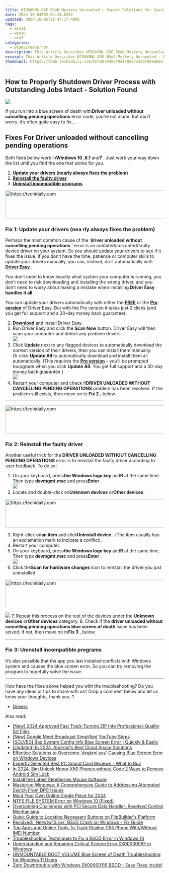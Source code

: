 ```yaml
---
title: NTOSKRNL.EXE BSoD Mystery Unraveled – Expert Solutions for System Stability on Windows PCs
date: 2024-10-04T02:04:24.625Z
updated: 2024-10-05T21:47:17.409Z
tags:
  - win11
  - win10
  - win7
categories:
  - BlueScreenError
description: This Article Describes NTOSKRNL.EXE BSoD Mystery Unraveled – Expert Solutions for System Stability on Windows PCs
excerpt: This Article Describes NTOSKRNL.EXE BSoD Mystery Unraveled – Expert Solutions for System Stability on Windows PCs
thumbnail: https://thmb.techidaily.com/bb7a936483f9ef78d27c435fd60e8eb11646b876bcc8f6574b11c1b4a0b3d5df.jpg
---
```


## How to Properly Shutdown Driver Process with Outstanding Jobs Intact - Solution Found

![](https://images.drivereasy.com/wp-content/uploads/2018/11/img_5bf7d8f264410.jpg)

 If you run into a blue screen of death with**Driver unloaded without cancelling pending operations** error code, you’re not alone. But don’t worry. it’s often quite easy to fix…

## Fixes For Driver unloaded without cancelling pending operations

 Both fixes below work in**Windows 10** ,**8.1** and**7** . Just work your way down the list until you find the one that works for you.

1. [**Update your drivers (nearly always fixes the problem)**](https://www.drivereasy.com/knowledge/driver-unloaded-without-cancelling-pending-operations-solved/#F1)
2. **[](https://tools.techidaily.com/drivereasy/download/) [Reinstall the faulty driver](https://tools.techidaily.com/drivereasy/download/)**
3. [**Uninstall incompatible programs**](https://tools.techidaily.com/drivereasy/download/)

<!-- affiliate ads begin -->
<a href="https://jalbum-affiliate-program.sjv.io/c/5597632/1838960/17916" target="_top" id="1838960">
  <img src="//a.impactradius-go.com/display-ad/17916-1838960" border="0" alt="https://techidaily.com" width="728" height="90"/>
</a>
<img height="0" width="0" src="https://jalbum-affiliate-program.sjv.io/i/5597632/1838960/17916" style="position:absolute;visibility:hidden;" border="0" />
<!-- affiliate ads end -->

### **Fix 1: Update your drivers (nea** rly always fixes the problem)

 Perhaps the most common cause of the ‘**driver unloaded without cancelling pending operations** ’ error is an outdated/corrupted/faulty device driver on your system. So you should update your drivers to see if it fixes the issue.  If you don’t have the time, patience or computer skills to update your drivers manually, you can, instead, do it automatically with **[Driver Easy](https://tools.techidaily.com/drivereasy/download/)**  .

 You don’t need to know exactly what system your computer is running, you don’t need to risk downloading and installing the wrong driver, and you don’t need to worry about making a mistake when installing.**Driver Easy handles it all** .

 You can update your drivers automatically with either the **[FREE](https://tools.techidaily.com/drivereasy/download/)**  or the **[Pro version](https://tools.techidaily.com/drivereasy/download/)**  of Driver Easy. But with the Pro version it takes just 2 clicks (and you get full support and a 30-day money back guarantee):

1. [**Download**](https://tools.techidaily.com/drivereasy/download/) and install Driver Easy.
2. Run Driver Easy and click the **Scan Now** button. Driver Easy will then scan your computer and detect any problem drivers.  
![](https://images.drivereasy.com/wp-content/uploads/2018/11/img_5bf7a23f5f0b9.jpg)
3. Click **Update** next to any flagged devices to automatically download the correct version of their drivers, then you can install them manually.  
 Or click **Update All** to automatically download and install them all automatically. (This requires the **[Pro version](https://tools.techidaily.com/drivereasy/download/)**  – you’ll be prompted toupgrade when you click   **Update All.**  You get full support and a 30-day money back guarantee.)  
![](https://images.drivereasy.com/wp-content/uploads/2018/11/img_5bf7a282e05cc.jpg)
4. Restart your computer and check if**DRIVER UNLOADED WITHOUT CANCELLING PENDING OPERATIONS** problem has been resolved. If the problem still exists, then move on to **Fix 2** , below.

---

<!-- affiliate ads begin -->
<a href="https://appsumo.8odi.net/c/5597632/2151872/7443" target="_top" id="2151872">
  <img src="//a.impactradius-go.com/display-ad/7443-2151872" border="0" alt="https://techidaily.com" width="728" height="90"/>
</a>
<img height="0" width="0" src="https://appsumo.8odi.net/i/5597632/2151872/7443" style="position:absolute;visibility:hidden;" border="0" />
<!-- affiliate ads end -->

### Fix 2: Reinstall the faulty driver

 Another useful trick for the **DRIVER UNLOADED WITHOUT CANCELLING PENDING OPERATIONS** error is to reinstall the faulty driver according to user feedback. To do so:

1. On your keyboard, press**the Windows logo key** and**R** at the same time. Then type **devmgmt.msc** and press**Enter** .  
![](https://images.drivereasy.com/wp-content/uploads/2018/11/img_5bf7d2a3c0863.png)
2. Locate and double-click on**Unknown devices** or**Other devices** .

<!-- affiliate ads begin -->
<a href="https://bluettius.sjv.io/c/5597632/2139119/17108" target="_top" id="2139119">
  <img src="//a.impactradius-go.com/display-ad/17108-2139119" border="0" alt="https://techidaily.com" width="728" height="90"/>
</a>
<img height="0" width="0" src="https://bluettius.sjv.io/i/5597632/2139119/17108" style="position:absolute;visibility:hidden;" border="0" />
<!-- affiliate ads end -->

3. Right-click on**an item** and click**Uninstall device** . (The item usually has an exclamation mark to indicate a conflict).
4. Restart your computer.
5. On your keyboard, press**the Windows logo key** and**R** at the same time. Then type **devmgmt.msc** and press**Enter** .  
![](https://images.drivereasy.com/wp-content/uploads/2018/11/img_5bf7d2a3c0863.png)
6. Click the**Scan for hardware changes** icon to reinstall the driver you just uninstalled.  

<!-- affiliate ads begin -->
<a href="https://appsumo.8odi.net/c/5597632/2049383/7443" target="_top" id="2049383">
  <img src="//a.impactradius-go.com/display-ad/7443-2049383" border="0" alt="https://techidaily.com" width="728" height="90"/>
</a>
<img height="0" width="0" src="https://appsumo.8odi.net/i/5597632/2049383/7443" style="position:absolute;visibility:hidden;" border="0" />
<!-- affiliate ads end -->

![](https://images.drivereasy.com/wp-content/uploads/2018/11/img_5bf7d806cf8e6.jpg)
7. Repeat this process on the rest of the devices under the **Unknown devices** or**Other devices** category.
8. Check if the **driver unloaded without cancelling pending operations blue screen of death** issue has been solved. If not, then move on to**Fix 3** , below.

---

### Fix 3: Uninstall incompatible programs

 It’s also possible that the app you last installed conflicts with Windows system and causes the blue screen error. So you can try removing the program to hopefully solve the issue.

---

 How have the fixes above helped you with the troubleshooting? Do you have any ideas or tips to share with us? Drop a comment below and let us know your thoughts, thank you. ?

* [Drivers](https://tools.techidaily.com/drivereasy/download/)

<ins class="adsbygoogle"
     style="display:block"
     data-ad-format="autorelaxed"
     data-ad-client="ca-pub-7571918770474297"
     data-ad-slot="1223367746"></ins>

<ins class="adsbygoogle"
     style="display:block"
     data-ad-client="ca-pub-7571918770474297"
     data-ad-slot="8358498916"
     data-ad-format="auto"
     data-full-width-responsive="true"></ins>

<span class="atpl-alsoreadstyle">Also read:</span>
<div><ul>
<li><a href="https://fox-helps.techidaily.com/new-2024-approved-fast-track-turning-zip-into-professional-quality-srt-files/"><u>[New] 2024 Approved Fast Track Turning ZIP Into Professional-Quality Srt Files</u></a></li>
<li><a href="https://youtube-stream.techidaily.com/new-google-meet-broadcast-simplified-youtube-steps/"><u>[New] Google Meet Broadcast Simplified YouTube Steps</u></a></li>
<li><a href="https://blue-screen-error.techidaily.com/solved-bad-system-config-info-blue-screen-error-quickly-and-easily/"><u>[SOLVED] Bad System Config Info Blue Screen Error | Quickly & Easily</u></a></li>
<li><a href="https://fox-access.techidaily.com/updated-in-2024-androids-best-cloud-space-solutions/"><u>[Updated] In 2024, Android's Best Cloud Space Solutions</u></a></li>
<li><a href="https://blue-screen-error.techidaily.com/effective-solutions-to-overcome-dxgkrnlsys-causing-blue-screen-error-on-windows-devices/"><u>Effective Solutions to Overcome 'dxgkrnl.sys' Causing Blue Screen Error on Windows Devices</u></a></li>
<li><a href="https://buynow-marvelous.techidaily.com/expertly-selected-best-pc-sound-card-reviews-what-to-buy/"><u>Expertly Selected Best PC Sound Card Reviews - What to Buy</u></a></li>
<li><a href="https://sim-unlock.techidaily.com/in-2024-sim-unlock-honor-x50-phones-without-code-2-ways-to-remove-android-sim-lock-by-drfone-android/"><u>In 2024, Sim Unlock Honor X50 Phones without Code 2 Ways to Remove Android Sim Lock</u></a></li>
<li><a href="https://hardware-updates.techidaily.com/install-the-latest-steelseries-mouse-software/"><u>Install the Latest SteelSeries Mouse Software</u></a></li>
<li><a href="https://blue-screen-error.techidaily.com/mastering-windows-a-comprehensive-guide-to-addressing-attempted-switch-from-dpc-issues/"><u>Mastering Windows: A Comprehensive Guide to Addressing Attempted Switch From DPC Issues</u></a></li>
<li><a href="https://extra-approaches.techidaily.com/mold-your-own-online-giggle-piece-for-2024/"><u>Mold Your Own Online Giggle Piece for 2024</u></a></li>
<li><a href="https://blue-screen-error.techidaily.com/ntfs-file-system-error-on-windows-10-fixed/"><u>NTFS FILE SYSTEM Error on Windows 10 [Fixed]</u></a></li>
<li><a href="https://hardware-updates.techidaily.com/overcoming-challenges-with-pci-secure-data-handler-resolved-control-mechanisms/"><u>Overcoming Challenges with PCI Secure Data Handler: Resolved Control Mechanisms</u></a></li>
<li><a href="https://win-excellent.techidaily.com/quick-guide-to-locating-necessary-buttons-on-flipbuilders-platform/"><u>Quick Guide to Locating Necessary Buttons on FlipBuilder's Platform</u></a></li>
<li><a href="https://blue-screen-error.techidaily.com/resolved-netwtw10sys-bsod-crash-on-windows-fix-guide/"><u>Resolved: 'Netwtw10.sys' BSoD Crash on Windows - Fix Guide</u></a></li>
<li><a href="https://easy-unlock-android.techidaily.com/top-apps-and-online-tools-to-track-realme-c55-phone-withwithout-imei-number-by-drfone-android/"><u>Top Apps and Online Tools To Track Realme C55 Phone With/Without IMEI Number</u></a></li>
<li><a href="https://blue-screen-error.techidaily.com/troubleshooting-techniques-to-fix-a-bsod-error-in-windows-10/"><u>Troubleshooting Techniques to Fix a BSOD Error in Windows 10</u></a></li>
<li><a href="https://blue-screen-error.techidaily.com/understanding-and-repairing-critical-system-error-0x0000009f-in-windows/"><u>Understanding and Repairing Critical System Error 0X0000009F in Windows</u></a></li>
<li><a href="https://blue-screen-error.techidaily.com/unmountable-boot-volume-blue-screen-of-death-troubleshooting-for-windows-11-users/"><u>UNMOUNTABLE BOOT VOLUME Blue Screen of Death Troubleshooting for Windows 11 Users</u></a></li>
<li><a href="https://blue-screen-error.techidaily.com/zero-downtrouble-with-windows-0x00000116-bsod-easy-fixes-inside/"><u>Zero Downtrouble with Windows 0X00000116 BSOD - Easy Fixes Inside!</u></a></li>
</ul></div>

